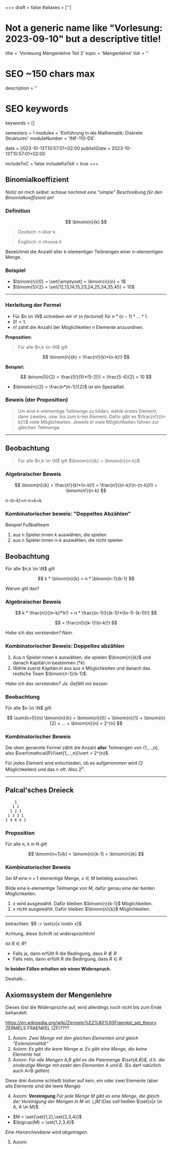 +++
draft = false
#aliases = ['']

# Not a generic name like "Vorlesung: 2023-09-10" but a descriptive title!
title = 'Vorlesung Mengenlehre Teil 2'
topic = 'Mengenlehre'
tldr = ''

# SEO ~150 chars max
description = ''
# SEO keywords
keywords = []

semesters = 1
modules = 'Einführung in die Mathematik: Diskrete Strukturen'
moduleNumber = 'INF-110-DS'

date = 2023-10-13T10:57:01+02:00
publishDate = 2023-10-13T10:57:01+02:00

includeToC = false
includeKaTeX = true
+++

## Binomialkoeffizient

*Notiz an mich selbst: schaue nochmal eine "simple" Beschreibung für den Binomialkoeffizient an!*

### Definition

$$
\binom{n}{k}
$$

> Deutsch: n über k

> Englisch: n choose k

Bezeichnet die Anzahl aller k-elementiger Teilmengen einer n-elementigen Menge.

### Beispiel

* $\binom{n}{0} = \set{\emptyset} = \binom{n}{n} = 1$
* $\binom{5}{2} = \set{12,13,14,15,23,24,25,34,35,45} = 10$

---

### Herleitung der Formel

* Für $n \in \N$ schreiben wir $n!$ (*n factorial*) für $n*(n-1)*...*1$.
* $0! = 1$.
* $n!$ zählt die Anzahl der Möglichkeiten n Elemente anzuordnen.

**Proposition:**

> Für alle $n,k \in \N$ gilt

$$
\binom{n}{k} = \frac{n!}{k!*(n-k)!}
$$

**Beispiel:**

$$
\binom{5}{2} = \frac{5!}{5!*(5-2)!} = \frac{5-4}{2} = 10
$$

* $\binom{n}{2} = \frac{n*(n-1)}{2}$ ist ein Spezialfall.

### Beweis (der Proposition)

> Um eine k-elementige Teilmenge zu bilden, wähle erstes Element, dann zweites, usw. bis zum k-ten Element. Dafür gibt es $\frac{n!}{(n-k)!}$ viele Möglichkeiten. Jeweils $k!$ viele Möglichkeiten führen zur gleichen Teilmenge.

---

## Beobachtung

> Für alle $n,k \in \N$ gilt $\binom{n}{k} = \binom{n}{n-k}$.

### Algebraischer Beweis

$$
\binom{n}{k} = \frac{n!}{k!*(n-k)!} = \frac{n!}{(n-k)!(n-(n-k))!}  = \binom{n!}{n-k}
$$

n-(n-k)=n-n+k=k

### Kombinatorischer beweis: "Doppeltes Abzählen"

Beispiel Fußballteam

1. aus n Spieler:innen k auswählen, die spielen
2. aus n Spieler:innen n-k auswählen, die nicht spielen


## Beobachtung

Für alle $n,k \in \N$ gilt

$$
k * \binom{n}{k} = n * \binom{n-1}{k-1}
$$

Warum gilt das?

### Algebraischer Beweis

$$
k * \frac{n!}{(n-k)!*k!} = n * \frac{(n-1)!}{(k-1)!*((n-1)-(k-1))!}
$$

$$
= \frac{n!}{(k-1)!(n-k)!}
$$

*Habe ich das verstanden? Nein.*

### Kombinatorischer Beweis: Doppeltes abzählen

1. Aus $n$ Spieler:innen $k$ auswählen, die spielen $\binom{n}{k}$ und danach Kapitän:in bestimmen ($* k$)
2. Wähle zuerst Kapitän:in aus aus $n$ Möglichkeiten und danach das restliche Team $\binom{n-1}{k-1}$.

*Habe ich das verstanden? Ja. Gefällt mir besser.*

### Beobachtung

Für alle $n \in \N$ gilt:

$$
\sum{k=0}{n} \binom{n}{k} = \bimom{n}{0} + \binom{n}{1} + \binom{n}{2} + ... + \binom{n}{n} = 2^{n}
$$

### Kombinatorischer Beweis

Die oben genannte Formel zählt die Anzahl **aller** Teilmengen von {1,...,n}, also $\vert\mathcal{P}(\set{1,...,n})\vert = 2^{n}$

Für jedes Element wird entschieden, ob es aufgenommen wird (2 Möglichkeiten) und das n oft. Also $2^{n}$.

---

## Palcal'sches Dreieck

```
    1
   1 1
  1 2 1
 1 3 3 1
1 4 6 4 1
```

### Proposition

Für alle n, k in N gilt

$$
\binom{n+1}{k} = \binom{n}{k-1} + \binom{n}{k}
$$

### Kombinatorischer Beweis

Sei $M$ eine $n+1$ elementige Menge,  $x \in M$ beliebig aussuchen.

Bilde eine k-elementige Teilmenge von $M$, dafür genau eine der beiden Möglichkeiten.

1. $x$ wird ausgewählt. Dafür bleiben $\binom{n}{k-1}$ Möglichkeiten.
2. $x$ nicht ausgewählt. Dafür bleiben $\binom{n}{k}$ Möglichkeiten.

---

betrachten: $R := \set{x|x \notin x}$

Achtung, diese Schrift ist widersprüchlich!

Ist $R \in R$?

* Falls ja, dann erfüllt R die Bedingung, dass $R \notin R$
* Falls nein, dann erfüllt R die Bedingung, dass $R \in R$

**In beiden Fällen erhalten wir einen Widerspruch.**

Deshalb…

## Axiomssystem der Mengenlehre

Dieses löst die Widersprüche auf, wird allerdings noch nicht bis zum Ende behandelt.

https://en.wikipedia.org/wiki/Zermelo%E2%80%93Fraenkel_set_theory
ZERMELS FRAENKEL (ZF)????

1. Axiom: *Zwei Menge mit den gleichen Elementen sind gleich "Extensionalität"*
2. Axiom: *Es gibt die leere Menge $\emptyset$. Es gibt eine Menge, die keine Elemente hat.*
3. Axiom: *Für alle Mengen A,B gibt es die Paarmenge $\set{A,B}$, d.h. die eindeutige Menge mit exakt den Elementen A und B.* (Es darf natürlich auch A=B gelten)

Diese drei Axiome schließt bisher auf kein, ein oder zwei Elemente (aber alle Elemente sind die leere Menge)

4. Axiom: **Vereinigung** *Für jede Menge $M$ gibt es eine Menge, die gleich der Vereinigung der Mengen in $M$ ist.* $\bigcup{M}$ (Das soll heißen $\set{x|x \in A, A \in M}$

* $M = \set{\set{1,2},\set{2,3,4}}$
* $\bigcup{M} = \set{1,2,3,4}$

*Eine Hierarchieebene wird abgetragen.*

5. Axiom: 
